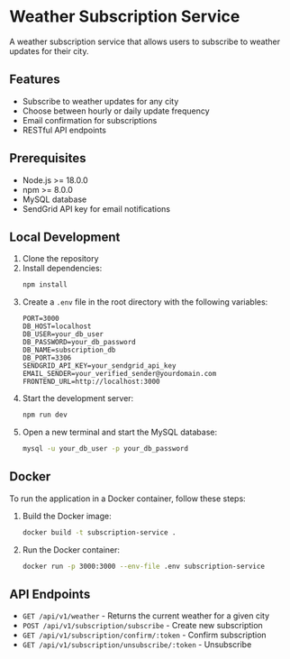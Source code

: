# Weather Subscription Service

A weather subscription service that allows users to subscribe to weather updates for their city.

## Features

- Subscribe to weather updates for any city
- Choose between hourly or daily update frequency
- Email confirmation for subscriptions
- RESTful API endpoints

## Prerequisites

- Node.js >= 18.0.0
- npm >= 8.0.0
- MySQL database
- SendGrid API key for email notifications

## Local Development

1. Clone the repository
2. Install dependencies:
   ```bash
   npm install
   ```
3. Create a `.env` file in the root directory with the following variables:
   ```
   PORT=3000
   DB_HOST=localhost
   DB_USER=your_db_user
   DB_PASSWORD=your_db_password
   DB_NAME=subscription_db
   DB_PORT=3306
   SENDGRID_API_KEY=your_sendgrid_api_key
   EMAIL_SENDER=your_verified_sender@yourdomain.com
   FRONTEND_URL=http://localhost:3000
   ```
4. Start the development server:
   ```bash
   npm run dev
   ```
5. Open a new terminal and start the MySQL database:
   ```bash
   mysql -u your_db_user -p your_db_password
   ```

## Docker 
To run the application in a Docker container, follow these steps:
1. Build the Docker image:
   ```bash
   docker build -t subscription-service .
   ```
2. Run the Docker container:
   ```bash
   docker run -p 3000:3000 --env-file .env subscription-service
   ```

## API Endpoints

- `GET /api/v1/weather` - Returns the current weather for a given city
- `POST /api/v1/subscription/subscribe` - Create new subscription
- `GET /api/v1/subscription/confirm/:token` - Confirm subscription
- `GET /api/v1/subscription/unsubscribe/:token` - Unsubscribe